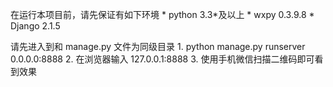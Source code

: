 

在运行本项目前，请先保证有如下环境
    * python 3.3*及以上
    * wxpy   0.3.9.8
    * Django 2.1.5


请先进入到和 manage.py 文件为同级目录
    1. python manage.py runserver 0.0.0.0:8888
    2. 在浏览器输入 127.0.0.1:8888
    3. 使用手机微信扫描二维码即可看到效果
       
